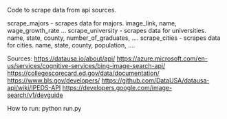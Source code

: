Code to scrape data from api sources.

scrape_majors - scrapes data for majors.
    image_link, name, wage_growth_rate ...
scrape_university - scrapes data for universities.
    name, state, county, number_of_graduates, ....
scrape_cities - scrapes data for cities.
    name, state, county, population, ....

Sources:
    https://datausa.io/about/api/
    https://azure.microsoft.com/en-us/services/cognitive-services/bing-image-search-api/
    https://collegescorecard.ed.gov/data/documentation/
    https://www.bls.gov/developers/
    https://github.com/DataUSA/datausa-api/wiki/IPEDS-API
    https://developers.google.com/image-search/v1/devguide

How to run:
    python run.py
